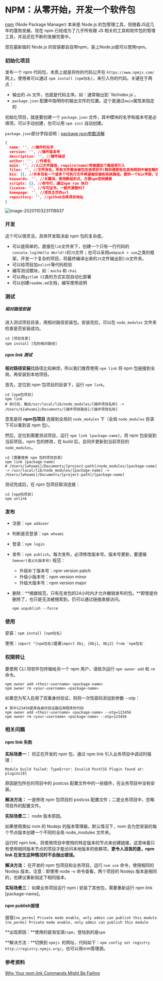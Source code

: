 # NPM：从零开始，开发一个软件包

[npm](https://www.npmjs.com/) (Node Package Manager) 本来是 Node.js 的包管理工具，但随着JS这几年的蓬勃发展，现在 npm 已经成为了几乎所有跟 JS 相关的工具和软件包的管理工具，并且还在不断的发展完善中。

现在最新版的 Node.js 的安装都会自带npm，装上Node.js就可以使用npm。

### 初始化项目

发布一个 npm 代码包，本质上就是将你的代码公开在 `https://www.npmjs.com/` 网上。使用者可以通过 `npm install [npm包名]`，来引入你的代码。关键在于两点：

* 输出的 Js 文件，也就是代码主体。如：通常输出到``lib/index.js`。
* `package.json` 配置中指明你的输出文件的位置。这个是通过`main`属性来指定的

初始化项目，就是要创建一个 `package.json` 文件，其中模块的名字和版本号是必填项。可以手动创建，也可以用 `npm init` 自动创建。

`package.json`部分字段说明：[package.json参数详解](https://www.jianshu.com/p/0863270e14d4)

```json
{
  name: '', //插件的名字
  version: '', //插件版本号
  description: '', //插件描述
  author: '', //作者名
  main: '', //入口文件路径，require(name)将根据这个路径来引入
  files: '', //文件夹名，所有文件都会被包含进项目中(除非是那些在其他规则中被忽略的文件)
  bin: {}, //许多包有一个或多个可执行文件希望被安装到系统路径。提供一个bin字段，它是一个命令名和本地文件名的映射。在安装时，如果是全局安装，npm将会使用符号链接把这些文件链接到prefix/bin，如果是本地安装，会链接到./node_modules/.bin/。
  keywords: '', //关键词，使用数组形式，方便npm官网搜索
  scripts: {}, //命令行，通过npm run 执行
  license: '', //许可证书，一般开源是MIT
  homepage: '', //项目主页的url
  repository: '', //github仓库项目地址
}
```

![image-20201103231118837](https://my-files-1259410276.cos.ap-chengdu.myqcloud.com/md_images/image-20201103231118837.png)

### 开发

这个可以很灵活，具体开发取决由 npm 包的复杂度。

* 可以是简单的，直接在`lib`文件夹下，创建一个只有一行代码的`console.log(Hello World!)`的`JS`文件；也可以采用`webpack + vue`之类的框架，开发一个复杂的项目，将最终编译出来的`JS`文件输出到`lib`文件夹。
* 可以给项目加`eslint`等代码校验
* 编写测试模块，如：`mocha` 和 `chai`
* 可以用`gitlab CI`类的方式实现自动化部署
* 可以创建`readme.md`文档，编写使用说明

### 测试

##### 相对路径安装

进入测试项目目录，用相对路径安装包。安装完后，可以在 `node_modules` 文件夹检查是否安装成功。

```
cd [项目目录]
npm install [包的相对路径]
```

##### npm link 测试

**相对路径安装**找路径比较麻烦，所以我们推荐使用 `npm link` 将 npm 包链接到全局，再安装到本地项目。

首先，定位到 npm 包项目的目录下，运行 `npm link`。

```shell
cd [npm包项目]
npm link
# 执行后，输出/usr/local/lib/node_modules/[插件项目名称] -> /Users/${whoami}/Documents/[插件项目路径]/[插件项目名称]
```

意思是将 **npm包项目** 连接到全局的 `node_modules` 下（全局 `node_modules` 目录下可以看到该 npm 包）。

然后，定位到需要测试项目，运行 `npm link [package-name]`，将 npm 包安装到当前项目。npm 包的修改，在 build 后，会同步更新到当前项目的 `node_modules`。

```shell
cd [需要使用 npm 包的项目目录]
npm link [package-name]
# /Users/[whoami]/Documents/[project-path]/node_modules/[package-name] -> /usr/local/lib/node_modules/[package-name] -> /Users/[whoami]/Documents/[project-path]/[package-name]
```

测试完成后，在 npm 包项目取消连接：

```
cd [npm包项目]
npm unlink
```

### 发布

* 注册：`npm adduser`

* 判断是否登录：`npm whoami`

* 登录：`npm login`

* 发布：`npm publish`。每次发布，必须修改版本号。版本号更新，要遵循 `Semver(语义化版本号)` 规范：
  * 升级补丁版本号：npm version patch
  * 升级小版本号：npm version minor
  * 升级大版本号：npm version major

* 删除：**根据规范，只有在发包的24小时内才允许撤销发布的包。**即使是你删除了，也只是无法被搜索到，仍可以通过链接直接访问。

  ```shell
  npm unpublish --force
  ```


### 使用

安装：`npm install [npm包名]`

使用：`import "[npm包名]`或者`import Obj, {Obj1, Obj2} from 'npm包名'`

### 权限转让

要使用 CLI 将软件包传输给另一个 npm 用户，请依次运行 `npm owner add` 和 `rm` 命令。

```shell
npm owner add <their-username> <package-name>
npm owner rm <your-username> <package-name>
```

如果您为写入启用了双重身份验证，则将一次性密码添加到参数 --otp：

```shell
# 其中123456是来自身份验证器应用程序的代码
npm owner add <their-username> <package-name> --otp=123456
npm owner rm <your-username> <package-name> --otp=123456
```

### 相关问题

#### npm link 失败

**实际场景一：** 将正在开发的 npm 包，通过 npm link 引入业务项目中调试时报错：

```shell
Module build failed: TypeError: Invalid PostCSS Plugin found at: plugins[0]
```

原因是包所在的项目中的 postcss 配置文件中的一些插件，在业务项目中没有安装。

**解决方法：** 一是修改 npm 包项目的 postcss 配置文件；二是业务项目中，忽略项目外的配置文件。

**实际场景二：** node 版本原因。

如果使用类似 nvm 的 Nodejs 的版本管理器，默认情况下，nvm 会为您安装的每个节点版本创建一个不同的全局  node_modules 文件夹。

运行时 npm link，将使用项目中使用的特定版本的节点来创建链接，这意味着只有使用相同版本节点的项目才能访问本地版本的依赖项。**更令人沮丧的是，npm link 在发生这种情况时不会抛出错误。**

**解决方法：** 在开发的 npm 包项目和业务项目，运行 `nvm use` 命令，使用相同的 Nodejs 版本。注意：即使用 node -v 命令查看，两个项目的 Nodejs 版本是相同的，也建议重新指定下相同版本。

**实际场景三：** 如果业务项目运行 npm i 安装了其他包，需要重新运行 npm link [package-name]。

#### npm publish报错

报错`[no_perms] Private mode enable, only admin can publish this module [no_perms] Private mode enable, only admin can publish this module`

**出现原因：**使用的是淘宝源`cnpm`，登陆到的是`npm`

**解决方法：**切换到 `npmjs `的网址，代码如下：`npm config set registry http://registry.npmjs.org/`。也可以用nrm管理源。

### 参考资料

[Why Your npm link Commands Might Be Failing](https://dev.to/rubengmurray/why-your-npm-link-commands-might-be-failing-4ncj)